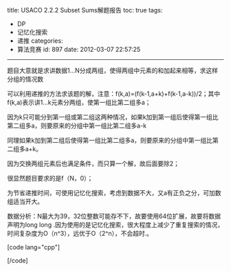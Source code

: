 title: USACO 2.2.2 Subset Sums解题报告
toc: true
tags:
  - DP
  - 记忆化搜索
  - 递推
categories:
  - 算法竞赛
id: 897
date: 2012-03-07 22:57:25
---

题目大意就是求讲数据1…N分成两组，使得两组中元素的和加起来相等，求这样分组的情况数

可以利用递推的方法求该题的解，注意：f(k,a)=(f(k-1,a+k)+f(k-1,a-k))/2；其中f(k,a)表示讲1…k元素分两组，使第一组比第二组多a；

因为k只可能分到第一组或第二组这两种情况，如果k加到第一组后使得第一组比第二组多a，则要原来的分组中第一组比第二组多a-k

同理如果k加到第二组后使得第一组比第二组多a，则要原来的分组中第一组比第二组多a+k。

因为交换两组元素后也满足条件，而只算一个解，故后面要除2；

很显然题目要求的是f（N，0）；

为节省递推时间，可使用记忆化搜索，考虑到数据不大，又a有正负之分，可加数组适当开大。

数据分析：N最大为39，32位整数可能存不下，故要使用64位扩展，故要将数据声明为long long .因为使用的是记忆化搜索，很大程度上减少了重复搜索的情况，时间复杂度为O（n^3），远优于O（2^n），不会超时.。

[code lang="cpp"]

[/code]